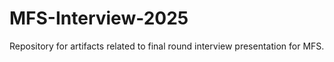# MFS-Interview-2025
Repository for artifacts related to final round interview presentation for MFS.
